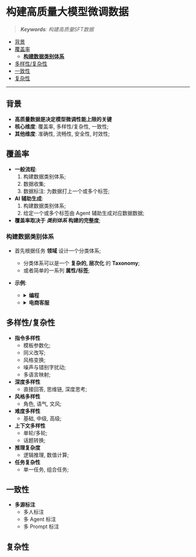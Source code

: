 构建高质量大模型微调数据
===
<!--START_SECTION:badge-->
<!--END_SECTION:badge-->
<!--info
date: 2025-09-17 13:38:07
toc_title: SFT 数据构建
top: false
draft: true
hidden: true
section_number: false
level: 0
tag: [llm]
-->

<!--START_SECTION:keywords-->
> ***Keywords**: 构建高质量SFT数据*
<!--END_SECTION:keywords-->

<!--START_SECTION:paper_title-->
<!--END_SECTION:paper_title-->

<!--START_SECTION:toc-->
- [背景](#背景)
- [覆盖率](#覆盖率)
    - [**构建数据类别体系**](#构建数据类别体系)
- [多样性/复杂性](#多样性复杂性)
- [一致性](#一致性)
- [复杂性](#复杂性)
<!--END_SECTION:toc-->

---

## 背景

- **高质量数据是决定模型微调性能上限的关键**
- **核心维度**: 覆盖率, 多样性/复杂性, 一致性;
- **其他维度**: 准确性, 流畅性, 安全性, 时效性;

## 覆盖率

- **一般流程**:
    1. 构建数据类别体系;
    2. 数据收集;
    3. 数据标注: 为数据打上一个或多个标签;
- **AI 辅助生成**:
    1. 构建数据类别体系;
    2. 给定一个或多个标签由 Agent 辅助生成对应数据数据;
- **覆盖率取决于 *类别体系* 构建的完整度**;

### **构建数据类别体系**

- 首先根据任务 **领域** 设计一个分类体系;
    - 分类体系可以是一个 **复杂的, 层次化** 的 **Taxonomy**;
    - 或者简单的一系列 **属性/标签**;
- **示例**:
    - <details><summary><b>编程</b></summary>

        ```md
        - **第一层**
            1. 代码生成
            2. 代码理解
            3. 语言转换
            4. ...
        - **第二层**
            1. 代码生成
                1.1 从零实现
                1.2 代码补全
                1.3 ...
            2. 代码理解
                2.1 代码解释
                2.2 错误定位
                2.3 ...
            3. ...
        - **第三层**: 属性/标签
            - **编程语言**: `Python`, `JavaScript`, `Java`, `C++`, `Go`, `SQL`, `Bash`, `HTML/CSS`...
            - **技术领域/框架**:
                - `Web`: React, Vue, Django, Spring
                - `Data Science`: Pandas, NumPy, PyTorch, TensorFlow
                - `System`: Linux, Docker, Kubernetes
                - `Mobile`: Android, SwiftUI
        ```

      </details>
    - <details><summary><b>电商客服</b></summary>
    
        ```md
        - **第一层**
            1. 商品咨询
            2. 订单服务
            3. 售后支持
            4. 平台规则
        - **第二层**
            1. 商品咨询
                1.1 商品信息
                1.2 库存物流
                1.3 ...
            2. 订单服务
                2.1 下单与支付
                2.2 修改与取消
                2.3 ...
            3. ...
        - **第三层**: **属性/标签**:
            - **商品品类**: `服装`, `数码`, `家居`, `美妆`, `食品`
            - **问题复杂度**: `简单`, `中等`, `复杂`
        ```

    </details>

## 多样性/复杂性

- **指令多样性**
    - 模板参数化;
    - 同义改写;
    - 风格变换;
    - 噪声与错别字扰动;
    - 多语言映射;
- **深度多样性**
    - 直接回答, 思维链, 深度思考;
- **风格多样性**
    - 角色, 语气, 文风;
- **难度多样性**
    - 基础, 中级, 高级;
- **上下文多样性**
    - 单轮/多轮;
    - 话题转换;
- **推理复杂度**
    - 逻辑推理, 数值计算;
- **任务复杂性**
    - 单一任务, 组合任务;


## 一致性

- **多源标注**
    - 多人标注
    - 多 Agent 标注
    - 多 Prompt 标注


## 复杂性

